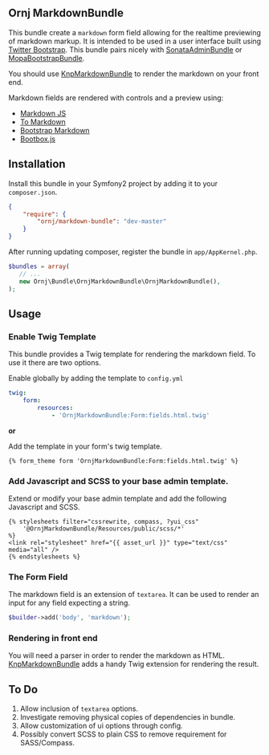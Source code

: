 Ornj MarkdownBundle
-------------------

This bundle create a `markdown` form field allowing for the realtime previewing of markdown markup. It is intended
to be used in a user interface built using [Twitter Bootstrap](http://getboostrap.com). This bundle pairs nicely with
[SonataAdminBundle](https://github.com/sonata-project/SonataAdminBundle) or [MopaBootstrapBundle](https://github.com/phiamo/MopaBootstrapBundle).

You should use [KnpMarkdownBundle](https://github.com/KnpLabs/KnpMarkdownBundle) to render the markdown on your front end.

Markdown fields are rendered with controls and a preview using:

*  [Markdown JS](https://github.com/evilstreak/markdown-js)
*  [To Markdown](https://github.com/domchristie/to-markdown)
*  [Bootstrap Markdown](https://github.com/toopay/bootstrap-markdown)
*  [Bootbox.js](http://bootboxjs.com/)


## Installation

Install this bundle in your Symfony2 project by adding it to your `composer.json`.

```json
{
    "require": {
        "ornj/markdown-bundle": "dev-master"
    }
}
```

After running updating composer, register the bundle in `app/AppKernel.php`.

```php
$bundles = array(
   // ...
   new Ornj\Bundle\OrnjMarkdownBundle\OrnjMarkdownBundle(),
);
```


## Usage

### Enable Twig Template

This bundle provides a Twig template for rendering the markdown field. To use it there are two options.

Enable globally by adding the template to `config.yml`

```yml
twig:
    form:
        resources:
            - 'OrnjMarkdownBundle:Form:fields.html.twig'
```

__or__

Add the template in your form's twig template.

```twig
{% form_theme form 'OrnjMarkdownBundle:Form:fields.html.twig' %}
```

### Add  Javascript and SCSS to your base admin template.
Extend or modify your base admin template and add the following Javascript and SCSS.

```twig
{% stylesheets filter="cssrewrite, compass, ?yui_css"
    '@OrnjMarkdownBundle/Resources/public/scss/*'
%}
<link rel="stylesheet" href="{{ asset_url }}" type="text/css" media="all" />
{% endstylesheets %}
```

### The Form Field

The markdown field is an extension of `textarea`. It can be used to render an input for any field expecting a string.

```php
$builder->add('body', 'markdown');
```

### Rendering in front end

You will need a parser in order to render the markdown as HTML. [KnpMarkdownBundle](https://github.com/KnpLabs/KnpMarkdownBundle) adds
a handy Twig extension for rendering the result.


## To Do

1.  Allow inclusion of `textarea` options.
2.  Investigate removing physical copies of dependencies in bundle.
3.  Allow customization of ui options through config.
4.  Possibly convert SCSS to plain CSS to remove requirement for SASS/Compass.